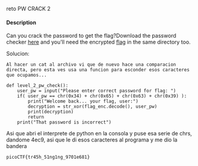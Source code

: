 reto PW CRACK 2

#### Description

Can you crack the password to get the flag?Download the password checker [here](https://artifacts.picoctf.net/c/14/level2.py) and you'll need the encrypted [flag](https://artifacts.picoctf.net/c/14/level2.flag.txt.enc) in the same directory too.

Solucion:

	Al hacer un cat al archivo vi que de nuevo hace una comparacion directa, pero esta ves usa una funcion para esconder esos caracteres que ocupamos...
```
def level_2_pw_check():
    user_pw = input("Please enter correct password for flag: ")
    if( user_pw == chr(0x34) + chr(0x65) + chr(0x63) + chr(0x39) ):
        print("Welcome back... your flag, user:")
        decryption = str_xor(flag_enc.decode(), user_pw)
        print(decryption)
        return
    print("That password is incorrect")
```

Asi que abri el interprete de python en la consola y puse esa serie de chrs, dandome 4ec9, asi que le di esos caracteres al programa y me dio la bandera

	picoCTF{tr45h_51ng1ng_9701e681}
